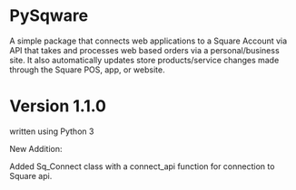 # PySqware
A simple package that connects web applications to a Square Account via API that takes and processes web based orders via a personal/business site. It also automatically updates store products/service changes made through the Square POS, app, or website.

# Version 1.1.0
written using Python 3

New Addition:

Added Sq_Connect class with a connect_api function for connection to Square api.
